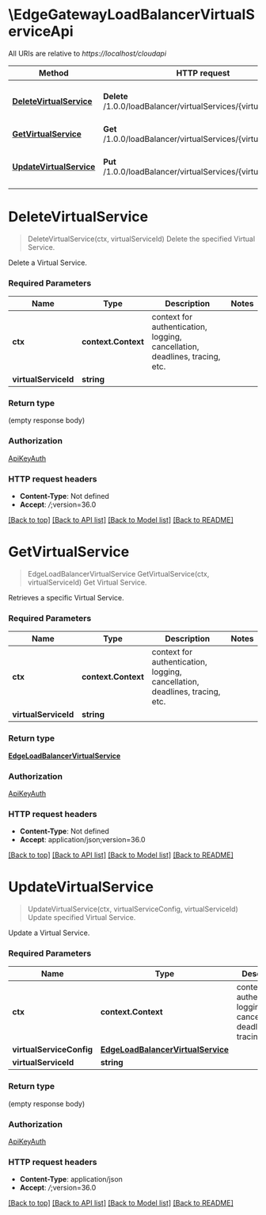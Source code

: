 # \EdgeGatewayLoadBalancerVirtualServiceApi

All URIs are relative to *https://localhost/cloudapi*

Method | HTTP request | Description
------------- | ------------- | -------------
[**DeleteVirtualService**](EdgeGatewayLoadBalancerVirtualServiceApi.md#DeleteVirtualService) | **Delete** /1.0.0/loadBalancer/virtualServices/{virtualServiceId} | Delete the specified Virtual Service.
[**GetVirtualService**](EdgeGatewayLoadBalancerVirtualServiceApi.md#GetVirtualService) | **Get** /1.0.0/loadBalancer/virtualServices/{virtualServiceId} | Get Virtual Service.
[**UpdateVirtualService**](EdgeGatewayLoadBalancerVirtualServiceApi.md#UpdateVirtualService) | **Put** /1.0.0/loadBalancer/virtualServices/{virtualServiceId} | Update specified Virtual Service.


# **DeleteVirtualService**
> DeleteVirtualService(ctx, virtualServiceId)
Delete the specified Virtual Service.

Delete a Virtual Service. 

### Required Parameters

Name | Type | Description  | Notes
------------- | ------------- | ------------- | -------------
 **ctx** | **context.Context** | context for authentication, logging, cancellation, deadlines, tracing, etc.
  **virtualServiceId** | **string**|  | 

### Return type

 (empty response body)

### Authorization

[ApiKeyAuth](../README.md#ApiKeyAuth)

### HTTP request headers

 - **Content-Type**: Not defined
 - **Accept**: *_/_*;version=36.0

[[Back to top]](#) [[Back to API list]](../README.md#documentation-for-api-endpoints) [[Back to Model list]](../README.md#documentation-for-models) [[Back to README]](../README.md)

# **GetVirtualService**
> EdgeLoadBalancerVirtualService GetVirtualService(ctx, virtualServiceId)
Get Virtual Service.

Retrieves a specific Virtual Service. 

### Required Parameters

Name | Type | Description  | Notes
------------- | ------------- | ------------- | -------------
 **ctx** | **context.Context** | context for authentication, logging, cancellation, deadlines, tracing, etc.
  **virtualServiceId** | **string**|  | 

### Return type

[**EdgeLoadBalancerVirtualService**](EdgeLoadBalancerVirtualService.md)

### Authorization

[ApiKeyAuth](../README.md#ApiKeyAuth)

### HTTP request headers

 - **Content-Type**: Not defined
 - **Accept**: application/json;version=36.0

[[Back to top]](#) [[Back to API list]](../README.md#documentation-for-api-endpoints) [[Back to Model list]](../README.md#documentation-for-models) [[Back to README]](../README.md)

# **UpdateVirtualService**
> UpdateVirtualService(ctx, virtualServiceConfig, virtualServiceId)
Update specified Virtual Service.

Update a Virtual Service. 

### Required Parameters

Name | Type | Description  | Notes
------------- | ------------- | ------------- | -------------
 **ctx** | **context.Context** | context for authentication, logging, cancellation, deadlines, tracing, etc.
  **virtualServiceConfig** | [**EdgeLoadBalancerVirtualService**](EdgeLoadBalancerVirtualService.md)|  | 
  **virtualServiceId** | **string**|  | 

### Return type

 (empty response body)

### Authorization

[ApiKeyAuth](../README.md#ApiKeyAuth)

### HTTP request headers

 - **Content-Type**: application/json
 - **Accept**: *_/_*;version=36.0

[[Back to top]](#) [[Back to API list]](../README.md#documentation-for-api-endpoints) [[Back to Model list]](../README.md#documentation-for-models) [[Back to README]](../README.md)

